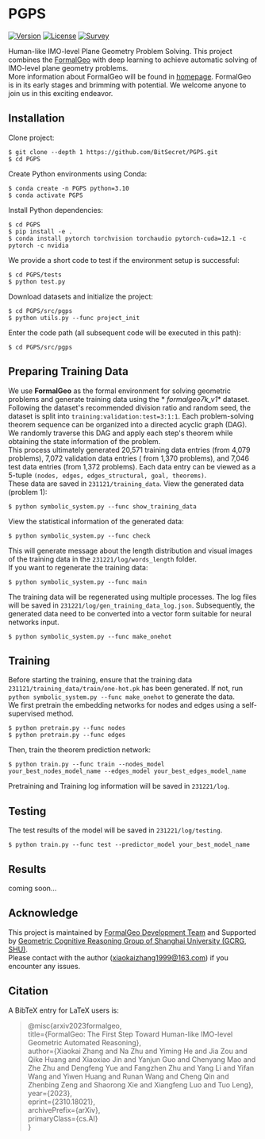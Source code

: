 # PGPS

[![Version](https://img.shields.io/badge/Version-1.0.0-brightgreen)](https://github.com/BitSecret/PGPS)
[![License](https://img.shields.io/badge/License-MIT-green)](https://opensource.org/licenses/MIT)
[![Survey](https://img.shields.io/badge/Survey-FormalGeo-blue)](https://github.com/FormalGeo/FormalGeo)

Human-like IMO-level Plane Geometry Problem Solving. This project combines
the [FormalGeo](https://github.com/FormalGeo/FormalGeo) with deep learning to achieve automatic solving of IMO-level
plane geometry problems.  
More information about FormalGeo will be found in [homepage](https://formalgeo.github.io/). FormalGeo is in its early
stages and brimming with potential. We welcome anyone to join us in this exciting endeavor.

## Installation

Clone project:

    $ git clone --depth 1 https://github.com/BitSecret/PGPS.git
    $ cd PGPS

Create Python environments using Conda:

    $ conda create -n PGPS python=3.10
    $ conda activate PGPS

Install Python dependencies:

    $ cd PGPS
    $ pip install -e .
    $ conda install pytorch torchvision torchaudio pytorch-cuda=12.1 -c pytorch -c nvidia

We provide a short code to test if the environment setup is successful:

    $ cd PGPS/tests
    $ python test.py

Download datasets and initialize the project:

    $ cd PGPS/src/pgps
    $ python utils.py --func project_init

Enter the code path (all subsequent code will be executed in this path):

    $ cd PGPS/src/pgps

## Preparing Training Data

We use **FormalGeo** as the formal environment for solving geometric problems and generate training data using the *
*formalgeo7k_v1** dataset. Following the dataset's recommended division ratio and random seed, the dataset is split
into `training:validation:test=3:1:1`. Each problem-solving theorem sequence can be organized into a directed acyclic
graph (DAG). We randomly traverse this DAG and apply each step's theorem while obtaining the state information of the
problem.  
This process ultimately generated 20,571 training data entries (from 4,079 problems), 7,072 validation data entries (
from 1,370 problems), and 7,046 test data entries (from 1,372 problems). Each data entry can be viewed as a
5-tuple `(nodes, edges, edges_structural, goal, theorems)`.   
These data are saved in `231121/training_data`. View the generated data (problem 1):

    $ python symbolic_system.py --func show_training_data

View the statistical information of the generated data:

    $ python symbolic_system.py --func check

This will generate message about the length distribution and visual images of the training data in
the `231221/log/words_length` folder.  
If you want to regenerate the training data:

    $ python symbolic_system.py --func main

The training data will be regenerated using multiple processes. The log files will be saved
in `231221/log/gen_training_data_log.json`. Subsequently, the generated data need to be converted into a vector form
suitable for neural networks input.

    $ python symbolic_system.py --func make_onehot

## Training

Before starting the training, ensure that the training data `231121/training_data/train/one-hot.pk` has been generated.
If not, run `python symbolic_system.py --func make_onehot` to generate the data.  
We first pretrain the embedding networks for nodes and edges using a self-supervised method.

    $ python pretrain.py --func nodes
    $ python pretrain.py --func edges

Then, train the theorem prediction network:

    $ python train.py --func train --nodes_model your_best_nodes_model_name --edges_model your_best_edges_model_name

Pretraining and Training log information will be saved in `231221/log`.

## Testing

The test results of the model will be saved in `231221/log/testing`.

    $ python train.py --func test --predictor_model your_best_model_name

## Results

coming soon...

## Acknowledge

This project is maintained by
[FormalGeo Development Team](https://formalgeo.github.io/)
and Supported by
[Geometric Cognitive Reasoning Group of Shanghai University (GCRG, SHU)](https://euclidesprobationem.github.io/).  
Please contact with the author (xiaokaizhang1999@163.com) if you encounter any issues.

## Citation

A BibTeX entry for LaTeX users is:
> @misc{arxiv2023formalgeo,  
> title={FormalGeo: The First Step Toward Human-like IMO-level Geometric Automated Reasoning},  
> author={Xiaokai Zhang and Na Zhu and Yiming He and Jia Zou and Qike Huang and Xiaoxiao Jin and Yanjun Guo and Chenyang
> Mao and Zhe Zhu and Dengfeng Yue and Fangzhen Zhu and Yang Li and Yifan Wang and Yiwen Huang and Runan Wang and Cheng
> Qin and Zhenbing Zeng and Shaorong Xie and Xiangfeng Luo and Tuo Leng},  
> year={2023},  
> eprint={2310.18021},  
> archivePrefix={arXiv},  
> primaryClass={cs.AI}  
> }
